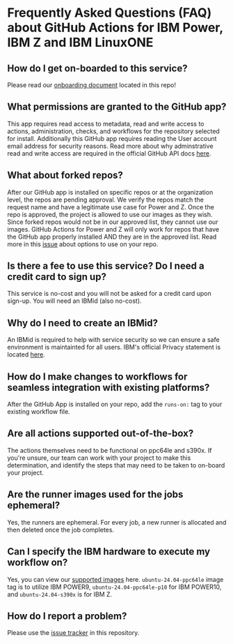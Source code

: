 # Frequently Asked Questions (FAQ) about GitHub Actions for IBM Power, IBM Z and IBM LinuxONE

## How do I get on-boarded to this service?

Please read our [onboarding document](onboarding.md) located in this repo!

## What permissions are granted to the GitHub app?

This app requires read access to metadata, read and write access to actions, administration, checks, and workflows for the repository selected for install. Additionally this GitHub app requires reading the User account email address for security reasons. Read more about why adminstrative read and write access are required in the official GitHub API docs [here](https://docs.github.com/en/rest/actions/self-hosted-runners?apiVersion=2022-11-28#create-a-registration-token-for-a-repository).

## What about forked repos?

After our GitHub app is installed on specific repos or at the organization level, the repos are pending approval. We verify the repos match the request name and have a legitimate use case for Power and Z. Once the repo is approved, the project is allowed to use our images as they wish. Since forked repos would not be in our approved list, they cannot use our images. GitHub Actions for Power and Z will only work for repos that have the GitHub app properly installed AND they are in the approved list. Read more in this [issue](https://github.com/IBM/actionspz/issues/22) about options to use on your repo.

## Is there a fee to use this service? Do I need a credit card to sign up?

This service is no-cost and you will not be asked for a credit card upon
sign-up. You will need an IBMid (also no-cost).

## Why do I need to create an IBMid?

An IBMid is required to help with service security so we can ensure a safe
environment is maintainted for all users. IBM's official Privacy statement is located [here](https://www.ibm.com/trust/privacy).

## How do I make changes to workflows for seamless integration with existing platforms?

After the GitHub App is installed on your repo, add the ```runs-on:``` tag to your
existing workflow file.

## Are all actions supported out-of-the-box?

The actions themselves need to be functional on ppc64le and s390x. If you're
unsure, our team can work with your project to make this determination, and
identify the steps that may need to be taken to on-board your project.

## Are the runner images used for the jobs ephemeral?

Yes, the runners are ephemeral. For every job, a new runner is allocated and then deleted once the job completes.

## Can I specify the IBM hardware to execute my workflow on?

Yes, you can view our [supported images](./supported-images.txt) here. 
`ubuntu-24.04-ppc64le` image tag is to utilize IBM POWER9, `ubuntu-24.04-ppc64le-p10` for IBM POWER10, and `ubuntu-24.04-s390x` is for IBM Z.

## How do I report a problem?

Please use the [issue tracker](https://github.com/IBM/actionspz/issues) in this
repository.
